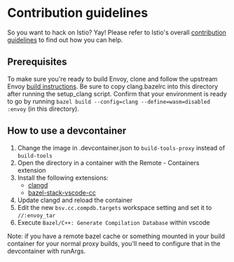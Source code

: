 # Contribution guidelines

So you want to hack on Istio? Yay! Please refer to Istio's overall
[contribution guidelines](https://github.com/istio/community/blob/master/CONTRIBUTING.md)
to find out how you can help.

## Prerequisites

To make sure you're ready to build Envoy, clone and follow the upstream Envoy [build instructions](https://github.com/envoyproxy/envoy/blob/main/bazel/README.md). Be sure to copy clang.bazelrc into this directory after running the setup_clang script. Confirm that your environment is ready to go by running `bazel build --config=clang --define=wasm=disabled :envoy` (in this directory).

## How to use a devcontainer

1. Change the image in .devcontainer.json to `build-tools-proxy` instead of `build-tools`
2. Open the directory in a container with the Remote - Containers extension
3. Install the following extensions:
    - [clangd](https://marketplace.visualstudio.com/items?itemName=llvm-vs-code-extensions.vscode-clangd)
    - [bazel-stack-vscode-cc](https://marketplace.visualstudio.com/items?itemName=StackBuild.bazel-stack-vscode-cc)
4. Update clangd and reload the container
5. Edit the new `bsv.cc.compdb.targets` workspace setting and set it to `//:envoy_tar`
6. Execute `Bazel/C++: Generate Compilation Database` within vscode

Note: if you have a remote bazel cache or something mounted in your build container for your normal proxy builds, you'll need to configure that in the devcontainer with runArgs.
